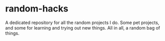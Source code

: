 # random-hacks

A dedicated repository for all the random projects I do. Some pet projects, and some for learning and trying out new things. All in all, a random bag of things.
